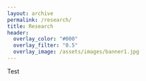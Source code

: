 ```yaml
---
layout: archive
permalink: /research/
title: Research
header:
  overlay_color: "#000"
  overlay_filter: "0.5"
  overlay_image: /assets/images/banner1.jpg
---
```


Test
